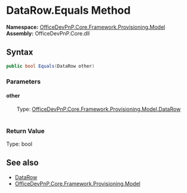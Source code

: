 # DataRow.Equals Method  
  

**Namespace:** [OfficeDevPnP.Core.Framework.Provisioning.Model](OfficeDevPnP.Core.Framework.Provisioning.Model.md)  
**Assembly:** OfficeDevPnP.Core.dll  
## Syntax
```C#
public bool Equals(DataRow other)
```
### Parameters
#### other  
&emsp;&emsp;Type: [OfficeDevPnP.Core.Framework.Provisioning.Model.DataRow](OfficeDevPnP.Core.Framework.Provisioning.Model.DataRow.md)  
&emsp;&emsp;  

  

### Return Value
Type: bool  

## See also
- [DataRow](OfficeDevPnP.Core.Framework.Provisioning.Model.DataRow.md) 
- [OfficeDevPnP.Core.Framework.Provisioning.Model](OfficeDevPnP.Core.Framework.Provisioning.Model.md) 
